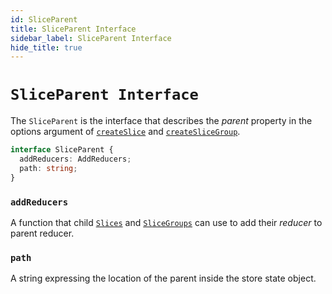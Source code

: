 ```yaml
---
id: SliceParent
title: SliceParent Interface
sidebar_label: SliceParent Interface
hide_title: true
---
```


# `SliceParent Interface`

The `SliceParent` is the interface that describes the _parent_ property in the options argument of [`createSlice`](/slices-for-redux/docs/api/createSlice) and [`createSliceGroup`](/slices-for-redux/docs/api/createSliceGroup).

```ts
interface SliceParent {
  addReducers: AddReducers;
  path: string;
}
```

### `addReducers`

A function that child [`Slices`](/slices-for-redux/docs/api/Slice) and [`SliceGroups`](/slices-for-redux/docs/api/SliceGroup) can use to add their _reducer_ to parent reducer.

### `path`

A string expressing the location of the parent inside the store state object.

